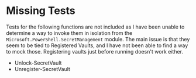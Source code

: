 # Missing Tests
Tests for the following functions are not included as I have been unable to determine a way to invoke them in isolation from the `Microsoft.PowerShell.SecretManagement` module. The main issue is that they seem to be tied to Registered Vaults, and I have not been able to find a way to mock those.  Registering vaults just before running doesn't work either.

- Unlock-SecretVault
- Unregister-SecretVault
